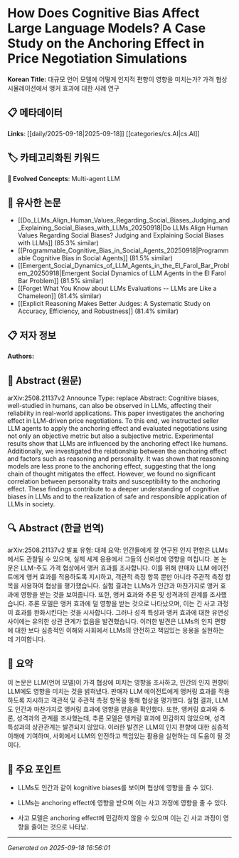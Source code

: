 
# How Does Cognitive Bias Affect Large Language Models? A Case Study on the Anchoring Effect in Price Negotiation Simulations

**Korean Title:** 대규모 언어 모델에 어떻게 인지적 편향이 영향을 미치는가? 가격 협상 시뮬레이션에서 앵커 효과에 대한 사례 연구

## 📋 메타데이터

**Links**: [[daily/2025-09-18|2025-09-18]] [[categories/cs.AI|cs.AI]]

## 🏷️ 카테고리화된 키워드
**🚀 Evolved Concepts**: Multi-agent LLM

## 🔗 유사한 논문
- [[Do_LLMs_Align_Human_Values_Regarding_Social_Biases_Judging_and_Explaining_Social_Biases_with_LLMs_20250918|Do LLMs Align Human Values Regarding Social Biases? Judging and Explaining Social Biases with LLMs]] (85.3% similar)
- [[Programmable_Cognitive_Bias_in_Social_Agents_20250918|Programmable Cognitive Bias in Social Agents]] (81.5% similar)
- [[Emergent_Social_Dynamics_of_LLM_Agents_in_the_El_Farol_Bar_Problem_20250918|Emergent Social Dynamics of LLM Agents in the El Farol Bar Problem]] (81.5% similar)
- [[Forget What You Know about LLMs Evaluations -- LLMs are Like a Chameleon]] (81.4% similar)
- [[Explicit Reasoning Makes Better Judges: A Systematic Study on Accuracy, Efficiency, and Robustness]] (81.4% similar)

## 📋 저자 정보

**Authors:** 

## 📄 Abstract (원문)

arXiv:2508.21137v2 Announce Type: replace 
Abstract: Cognitive biases, well-studied in humans, can also be observed in LLMs, affecting their reliability in real-world applications. This paper investigates the anchoring effect in LLM-driven price negotiations. To this end, we instructed seller LLM agents to apply the anchoring effect and evaluated negotiations using not only an objective metric but also a subjective metric. Experimental results show that LLMs are influenced by the anchoring effect like humans. Additionally, we investigated the relationship between the anchoring effect and factors such as reasoning and personality. It was shown that reasoning models are less prone to the anchoring effect, suggesting that the long chain of thought mitigates the effect. However, we found no significant correlation between personality traits and susceptibility to the anchoring effect. These findings contribute to a deeper understanding of cognitive biases in LLMs and to the realization of safe and responsible application of LLMs in society.

## 🔍 Abstract (한글 번역)

arXiv:2508.21137v2 발표 유형: 대체
요약: 인간들에게 잘 연구된 인지 편향은 LLMs에서도 관찰될 수 있으며, 실제 세계 응용에서 그들의 신뢰성에 영향을 미칩니다. 본 논문은 LLM-주도 가격 협상에서 앵커 효과를 조사합니다. 이를 위해 판매자 LLM 에이전트에게 앵커 효과를 적용하도록 지시하고, 객관적 측정 항목 뿐만 아니라 주관적 측정 항목을 사용하여 협상을 평가했습니다. 실험 결과는 LLMs가 인간과 마찬가지로 앵커 효과에 영향을 받는 것을 보여줍니다. 또한, 앵커 효과와 추론 및 성격과의 관계를 조사했습니다. 추론 모델은 앵커 효과에 덜 영향을 받는 것으로 나타났으며, 이는 긴 사고 과정이 효과를 완화시킨다는 것을 시사합니다. 그러나 성격 특성과 앵커 효과에 대한 유연성 사이에는 유의한 상관 관계가 없음을 발견했습니다. 이러한 발견은 LLMs의 인지 편향에 대한 보다 심층적인 이해와 사회에서 LLMs의 안전하고 책임있는 응용을 실현하는 데 기여합니다.

## 📝 요약

이 논문은 LLM(언어 모델)이 가격 협상에 미치는 영향을 조사하고, 인간의 인지 편향이 LLM에도 영향을 미치는 것을 밝혀냈다. 판매자 LLM 에이전트에게 앵커링 효과를 적용하도록 지시하고 객관적 및 주관적 측정 항목을 통해 협상을 평가했다. 실험 결과, LLM도 인간과 마찬가지로 앵커링 효과에 영향을 받음을 확인했다. 또한, 앵커링 효과와 추론, 성격과의 관계를 조사했는데, 추론 모델은 앵커링 효과에 민감하지 않았으며, 성격 특성과의 상관관계는 발견되지 않았다. 이러한 발견은 LLM의 인지 편향에 대한 심층적 이해에 기여하며, 사회에서 LLM의 안전하고 책임있는 활용을 실현하는 데 도움이 될 것이다.

## 🎯 주요 포인트

- LLMs도 인간과 같이 kognitive biases를 보이며 협상에 영향을 줄 수 있다.

- LLMs는 anchoring effect에 영향을 받으며 이는 사고 과정에 영향을 줄 수 있다.

- 사고 모델은 anchoring effect에 민감하지 않을 수 있으며 이는 긴 사고 과정이 영향을 줄이는 것으로 나타남.

---

*Generated on 2025-09-18 16:56:01*